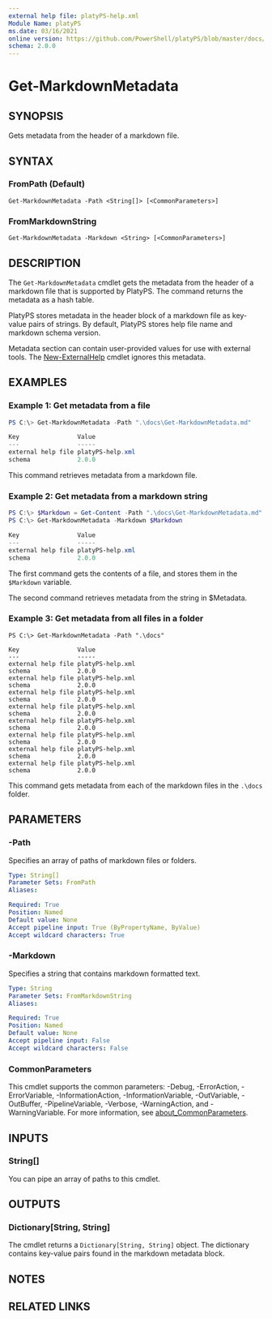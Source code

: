 ```yaml
---
external help file: platyPS-help.xml
Module Name: platyPS
ms.date: 03/16/2021
online version: https://github.com/PowerShell/platyPS/blob/master/docs/Get-MarkdownMetadata.md
schema: 2.0.0
---
```


# Get-MarkdownMetadata

## SYNOPSIS
Gets metadata from the header of a markdown file.

## SYNTAX

### FromPath (Default)

```
Get-MarkdownMetadata -Path <String[]> [<CommonParameters>]
```

### FromMarkdownString

```
Get-MarkdownMetadata -Markdown <String> [<CommonParameters>]
```

## DESCRIPTION

The `Get-MarkdownMetadata` cmdlet gets the metadata from the header of a markdown file that is
supported by PlatyPS. The command returns the metadata as a hash table.

PlatyPS stores metadata in the header block of a markdown file as key-value pairs of strings. By
default, PlatyPS stores help file name and markdown schema version.

Metadata section can contain user-provided values for use with external tools. The
[New-ExternalHelp](New-ExternalHelp.md) cmdlet ignores this metadata.

## EXAMPLES

### Example 1: Get metadata from a file

```powershell
PS C:\> Get-MarkdownMetadata -Path ".\docs\Get-MarkdownMetadata.md"

Key                Value
---                -----
external help file platyPS-help.xml
schema             2.0.0
```

This command retrieves metadata from a markdown file.

### Example 2: Get metadata from a markdown string

```powershell
PS C:\> $Markdown = Get-Content -Path ".\docs\Get-MarkdownMetadata.md" -Raw
PS C:\> Get-MarkdownMetadata -Markdown $Markdown

Key                Value
---                -----
external help file platyPS-help.xml
schema             2.0.0
```

The first command gets the contents of a file, and stores them in the `$Markdown` variable.

The second command retrieves metadata from the string in $Metadata.

### Example 3: Get metadata from all files in a folder
```
PS C:\> Get-MarkdownMetadata -Path ".\docs"

Key                Value
---                -----
external help file platyPS-help.xml
schema             2.0.0
external help file platyPS-help.xml
schema             2.0.0
external help file platyPS-help.xml
schema             2.0.0
external help file platyPS-help.xml
schema             2.0.0
external help file platyPS-help.xml
schema             2.0.0
external help file platyPS-help.xml
schema             2.0.0
external help file platyPS-help.xml
schema             2.0.0
external help file platyPS-help.xml
schema             2.0.0
```

This command gets metadata from each of the markdown files in the `.\docs` folder.

## PARAMETERS

### -Path

Specifies an array of paths of markdown files or folders.

```yaml
Type: String[]
Parameter Sets: FromPath
Aliases:

Required: True
Position: Named
Default value: None
Accept pipeline input: True (ByPropertyName, ByValue)
Accept wildcard characters: True
```

### -Markdown

Specifies a string that contains markdown formatted text.

```yaml
Type: String
Parameter Sets: FromMarkdownString
Aliases:

Required: True
Position: Named
Default value: None
Accept pipeline input: False
Accept wildcard characters: False
```

### CommonParameters

This cmdlet supports the common parameters: -Debug, -ErrorAction, -ErrorVariable,
-InformationAction, -InformationVariable, -OutVariable, -OutBuffer, -PipelineVariable, -Verbose,
-WarningAction, and -WarningVariable. For more information, see
[about_CommonParameters](http://go.microsoft.com/fwlink/?LinkID=113216).

## INPUTS

### String[]

You can pipe an array of paths to this cmdlet.

## OUTPUTS

### Dictionary[String, String]

The cmdlet returns a `Dictionary[String, String]` object. The dictionary contains key-value pairs
found in the markdown metadata block.

## NOTES

## RELATED LINKS
